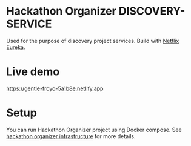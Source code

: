 # Hackathon Organizer DISCOVERY-SERVICE

Used for the purpose of discovery project services. Build with [Netflix Eureka](https://github.com/Netflix/eureka).

# Live demo

https://gentle-froyo-5a1b8e.netlify.app

# Setup

You can run Hackathon Organizer project using Docker compose. See [hackathon organizer infrastructure](https://github.com/hackathon-organizer/infrastructure) for more details.
